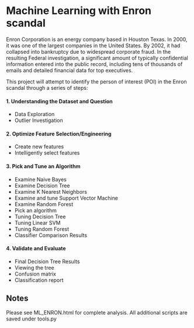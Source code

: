 # Machine Learning with Enron scandal

Enron Corporation is an energy company based in Houston Texas. In 2000, it was one of the largest companies in the United States. By 2002, it had collapsed into bankruptcy due to widespread corporate fraud. In the resulting Federal investigation, a significant amount of typically confidential information entered into the public record, including tens of thousands of emails and detailed financial data for top executives.

This project will attempt to identify the person of interest (POI) in the Enron scandal through a series of steps:

#### 1. Understanding the Dataset and Question  
- Data Exploration  
- Outlier Investigation
    
#### 2. Optimize Feature Selection/Engineering  
- Create new features  
- Intelligently select features
    
#### 3. Pick and Tune an Algorithm  
- Examine Naive Bayes  
- Examine Decision Tree  
- Examine K Nearest Neighbors  
- Examine and tune Support Vector Machine  
- Examine Random Forest  
- Pick an algorithm    
- Tuning Decision Tree  
- Tuning Linear SVM  
- Tuning Random Forest  
- Classifier Comparison Results
            
#### 4. Validate and Evaluate
- Final Decision Tree Results  
- Viewing the tree  
- Confusion matrix  
- Classification report  


## Notes

Please see ML_ENRON.html for complete analysis.
All additional scripts are saved under tools.py
